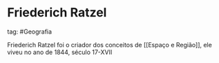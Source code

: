 # Friederich Ratzel

tag: #Geografia 

Friederich Ratzel foi o criador dos conceitos de [[Espaço e Região]], ele viveu no ano de 1844, século 17-XVII

